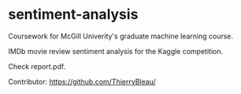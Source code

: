 # sentiment-analysis
Coursework for McGill Univerity's graduate machine learning course.

IMDb movie review sentiment analysis for the Kaggle competition.

Check report.pdf.


Contributor: https://github.com/ThierryBleau/
